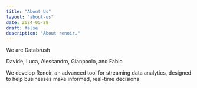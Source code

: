 ```yaml
---
title: "About Us"
layout: "about-us"
date: 2024-05-28
draft: false
description: "About renoir."
---
```


<logo>We are Databrush</logo>

Davide, Luca, Alessandro, Gianpaolo, and Fabio 

<renoir>We develop Renoir</renoir>, an advanced tool for streaming data analytics, designed to help businesses make informed, real-time decisions